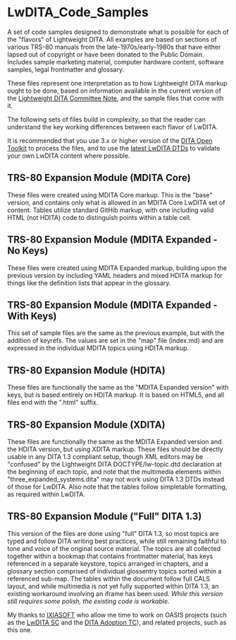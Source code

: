 # LwDITA_Code_Samples
A set of code samples designed to demonstrate what is possible for each of the "flavors" of Lightweight DITA. All examples are based on  sections of various TRS-80 manuals from the late-1970s/early-1980s that have either lapsed out of copyright or have been donated to the Public Domain. Includes sample marketing material, computer hardware content, software samples, legal frontmatter and glossary.

These files represent one interpretation as to how Lightweight DITA markup ought to be done, based on information available in the current version of the [Lightweight DITA Committee Note](http://docs.oasis-open.org/dita/LwDITA/v1.0/cnprd02/LwDITA-v1.0-cnprd02.pdf), and the sample files that come with it.  

The following sets of files build in complexity, so that the reader can understand the key working differences between each flavor of LwDITA. 

It is recommended that you use 3.x or higher version of the [DITA Open Toolkit](https://www.dita-ot.org/) to process the files, and to use the [latest LwDITA DTDs](http://docs.oasis-open.org/dita/LwDITA/v1.0/cnprd02/LwDITA-v1.0-cnprd02-grammars.zip) to validate your own LwDITA content where possible. 

## TRS-80 Expansion Module (MDITA Core)
These files were created using MDITA Core markup. This is the "base" version, and contains only what is allowed in an MDITA Core LwDITA set of content. Tables utilize standard GitHib markup, with one including valid HTML (not HDITA) code to distinguish points within a table cell. 

## TRS-80 Expansion Module (MDITA Expanded - No Keys) 
These files were created using MDITA Expanded markup, building upon the previous version by including YAML headers and mixed HDITA markup for things like the definition lists that appear in the glossary. 

## TRS-80 Expansion Module (MDITA Expanded - With Keys) 
This set of sample files are the same as the previous example, but with the addition of keyrefs. The values are set in the "map" file (index.md) and are expressed in the individual MDITA topics using HDITA markup.

## TRS-80 Expansion Module (HDITA) 
These files are functionally the same as the "MDITA Expanded version" with keys, but is based entirely on HDITA markup. It is based on HTML5, and all files end with the ".html" suffix.

## TRS-80 Expansion Module (XDITA)
These files are functionally the same as the MDITA Expanded version and the HDITA version, but using XDITA markup. These files should be directly usable in any DITA 1.3 compliant setup, though XML editors may be "confused" by the Lightweight DITA DOCTYPE/lw-topic.dtd  declaration at the beginning of each topic, and note that the multimedia elements within "three_expanded_systems.dita" may not work using DITA 1.3 DTDs instead of those for LwDITA. Also note that the tables follow simpletable formatting, as required within LwDITA. 

## TRS-80 Expansion Module ("Full" DITA 1.3)
This version of the files are done using "full" DITA 1.3, so most topics are typed and follow DITA writing best practices, while still remaining faithful to tone and voice of the original source material. The topics are all collected together within a bookmap that contains frontmatter material, has keys referenced in a separate keystore, topics arranged in chapters, and a glossary section comprised of individual glossentry topics sorted within a referenced sub-map. The tables within the document follow full CALS layout, and while multimedia is not yet fully supported within DITA 1.3, an existing workaround involving an iframe has been used. *While this version still requires some polish, the existing code is workable.*

My thanks to [IXIASOFT](https://www.ixiasoft.com/) who allow me time to work on OASIS projects (such as the [LwDITA SC](https://www.oasis-open.org/committees/tc_home.php?wg_abbrev=dita-lightweight-dita) and the [DITA Adoption TC](https://www.oasis-open.org/committees/tc_home.php?wg_abbrev=dita-adoption)), and related projects, such as this one.
